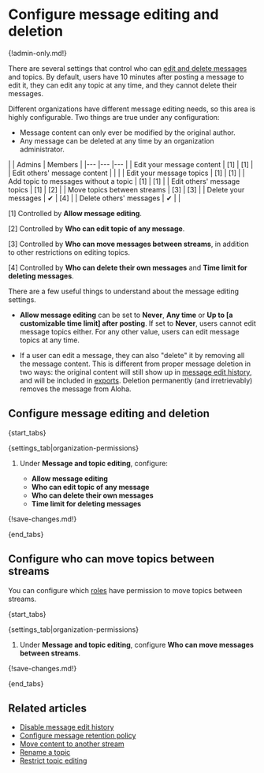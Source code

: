 # Configure message editing and deletion

{!admin-only.md!}

There are several settings that control who can [edit and delete
messages](/help/edit-or-delete-a-message) and topics. By default,
users have 10 minutes after posting a message to edit it, they can
edit any topic at any time, and they cannot delete their messages.

Different organizations have different message editing needs, so this area
is highly configurable. Two things are true under any configuration:

* Message content can only ever be modified by the original author.
* Any message can be deleted at any time by an organization administrator.

<div class="centered_table"></div>
|                                       | Admins   | Members |
|---                                    |---       |---      |
| Edit your message content             | [1]      | [1]     |
| Edit others' message content          |          |         |
| Edit your message topics              | [1]      | [1]     |
| Add topic to messages without a topic | [1]      | [1]     |
| Edit others' message topics           | [1]      | [2]     |
| Move topics between streams           | [3]      | [3]     |
| Delete your messages                  | &#10004; | [4]     |
| Delete others' messages               | &#10004; |         |

[1] Controlled by **Allow message editing**.

[2] Controlled by **Who can edit topic of any message**.

[3] Controlled by **Who can move messages between streams**, in
addition to other restrictions on editing topics.

[4] Controlled by **Who can delete their own messages**
and **Time limit for deleting messages**.

There are a few useful things to understand about the message editing
settings.

* **Allow message editing** can be set to **Never**, **Any time** or
  **Up to [a customizable time limit] after posting**. If set to **Never**,
  users cannot edit message topics either. For any other value, users can
  edit message topics at any time.

* If a user can edit a message, they can also "delete" it by removing all
  the message content. This is different from proper message deletion in two
  ways: the original content will still show up in
  [message edit history](view-a-messages-edit-history), and will be included
  in [exports](/help/export-your-organization). Deletion
  permanently (and irretrievably) removes the message from Aloha.

## Configure message editing and deletion

{start_tabs}

{settings_tab|organization-permissions}

1. Under **Message and topic editing**, configure:

    - **Allow message editing**
    - **Who can edit topic of any message**
    - **Who can delete their own messages**
    - **Time limit for deleting messages**

{!save-changes.md!}

{end_tabs}

## Configure who can move topics between streams

You can configure which [roles](/help/roles-and-permissions)
have permission to move topics between streams.

{start_tabs}

{settings_tab|organization-permissions}

1. Under **Message and topic editing**, configure
   **Who can move messages between streams**.

{!save-changes.md!}

{end_tabs}

## Related articles

* [Disable message edit history](/help/disable-message-edit-history)
* [Configure message retention policy](/help/message-retention-policy)
* [Move content to another stream](/help/move-content-to-another-stream)
* [Rename a topic](/help/rename-a-topic)
* [Restrict topic editing](/help/configure-who-can-edit-topics)
